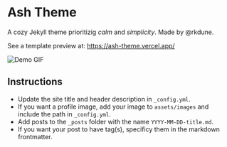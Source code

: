 # Ash Theme
A cozy Jekyll theme prioritizig *calm* and *simplicity*. Made by @rkdune.

See a template preview at: https://ash-theme.vercel.app/

![Demo GIF](assets/images/demo.gif)


## Instructions
* Update the site title and header description in `_config.yml`.
* If you want a profile image, add your image to `assets/images` and include the path in `_config.yml`.
* Add posts to the `_posts` folder with the name `YYYY-MM-DD-title.md`.
* If you want your post to have tag(s), specificy them in the markdown frontmatter.
